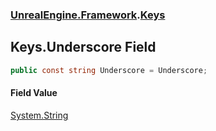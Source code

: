 ### [UnrealEngine.Framework](./UnrealEngine-Framework.md 'UnrealEngine.Framework').[Keys](./Keys.md 'UnrealEngine.Framework.Keys')
## Keys.Underscore Field
  
```csharp
public const string Underscore = Underscore;
```
#### Field Value
[System.String](https://docs.microsoft.com/en-us/dotnet/api/System.String 'System.String')  
